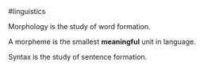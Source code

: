 #linguistics

Morphology is the study of word formation.

A morpheme is the smallest **meaningful** unit in language. 

Syntax is the study of sentence formation.